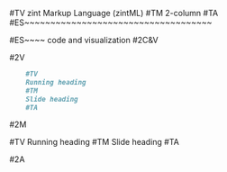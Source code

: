 #TV
zint Markup Language (zintML)
#TM
2-column
#TA
#ES~~~~~~~~~~~~~~~~~~~~~~~~~~~~~~~~~~~~


#ES~~~~ code and visualization
#2C&V

#2V

```markdown
    #TV
    Running heading
    #TM
    Slide heading
    #TA
```

#2M

#TV
Running heading
#TM
Slide heading
#TA

#2A



